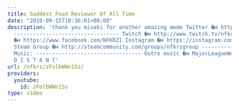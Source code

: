 ```yaml
---
title: Saddest Food Reviewer Of All Time
date: "2019-09-15T10:36:01+08:00"
description: 'thank you misaki for another amazing meme Twitter �м https://twitter.com/NFKRZAlt
  --------------------------------- Twitch �м http://www.twitch.tv/nfkrz Facebook
  �м https://www.facebook.com/NFKRZ1 Instagram �м https://instagram.com/roman_nfkrz/
  Steam Group �м http://steamcommunity.com/groups/nfkrzgroup ---------------------------------
  Music: --------------------------------- Outro music �м MajorLeagueWobs/Holder -
  D I S T A N T'
url: /nfkrz/zFolbWWn1Ss/
providers:
  youtube:
    id: zFolbWWn1Ss
type: video
---
```

